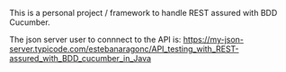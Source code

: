 This is a personal project / framework to handle REST assured with BDD Cucumber.

The json server user to connnect to the API is: https://my-json-server.typicode.com/estebanaragonc/API_testing_with_REST-assured_with_BDD_cucumber_in_Java
